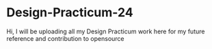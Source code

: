 # Design-Practicum-24
Hi, I will be uploading all my Design Practicum work here for my future reference and contribution to opensource 
